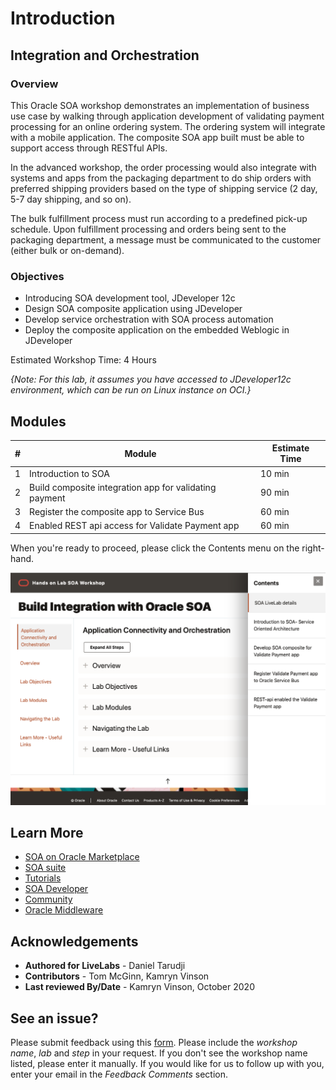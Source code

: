 # Introduction

## Integration and Orchestration

### Overview

This Oracle SOA workshop demonstrates an implementation of business use case by walking through application development of validating payment processing for an online ordering system. The ordering system will integrate with a mobile application. The composite SOA app built must be able to support access through RESTful APIs.

In the advanced workshop, the order processing would also integrate with systems and apps from the packaging department to do ship orders with preferred shipping providers based on the type of shipping service (2 day, 5-7 day shipping, and so on).

The bulk fulfillment process must run according to a predefined pick-up schedule. Upon fulfillment processing and orders being sent to the packaging department, a message must be communicated to the customer (either bulk or on-demand).

### Objectives

* Introducing SOA development tool, JDeveloper 12c
* Design SOA composite application using JDeveloper
* Develop service orchestration with SOA process automation
* Deploy the composite application on the embedded Weblogic in JDeveloper

Estimated Workshop Time: 4 Hours

*{Note: For this lab, it assumes you have accessed to JDeveloper12c environment, which can be run on Linux instance on OCI.}*

## Modules

| # | Module | Estimate Time |
| --- | --- | --- |
| 1 | Introduction to SOA | 10 min |
| 2 | Build composite integration app for validating payment | 90 min |
| 3 | Register the composite app to Service Bus | 60 min |
| 4 | Enabled REST api access for Validate Payment app | 60 min |

<!-- ## Navigating the Lab
To return to this page from anywhere within the lab click on the "hamburger-menu" icon on the right-hand side.
![](images/0/new-lab-header.png)
Click the navigation menu icon, in the upper-left corner of the header, to see a list of modules in this lab. Click any of the list entries to navigate directly to that module.  -->

When you're ready to proceed, please click the Contents menu on the right-hand.

![](images/0/new-lab-menu.png)

<!-- During the live lab, the tutorial pdf document can be found on the desktop of your OCI Linux instance.

![](images/2/soa-tutorialpdf.png) -->

## Learn More

- <a href= https://cloudmarketplace.oracle.com/marketplace/en_US/listing/74792101> SOA on Oracle Marketplace </a>
-   <a href= https://www.oracle.com/middleware/technologies/soasuite.html> SOA suite </a>
-   <a href= https://www.oracle.com/middleware/technologies/soasuite-learmore.html> Tutorials </a> 
-  <a href= https://docs.oracle.com/middleware/12211/soasuite/develop/SOASE.pdf> SOA Developer </a> 
- <a href= https://apex.oracle.com/community> Community </a>
-  <a href=https://www.oracle.com/technetwork/middleware/weblogic/learnmore/reducing-middleware-costs-2327571.pdf> Oracle Middleware </a>

## Acknowledgements
* **Authored for LiveLabs** - Daniel Tarudji
* **Contributors** - Tom McGinn, Kamryn Vinson
* **Last reviewed By/Date** - Kamryn Vinson, October 2020

## See an issue?
Please submit feedback using this [form](https://apexapps.oracle.com/pls/apex/f?p=133:1:::::P1_FEEDBACK:1). Please include the *workshop name*, *lab* and *step* in your request.  If you don't see the workshop name listed, please enter it manually. If you would like for us to follow up with you, enter your email in the *Feedback Comments* section.